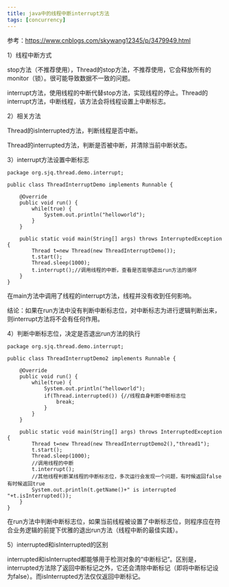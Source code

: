 ```yaml
---
title: java中的线程中断interrupt方法
tags: [concurrency]
---
```


参考：https://www.cnblogs.com/skywang12345/p/3479949.html

1）线程中断方式

stop方法（不推荐使用），Thread的stop方法，不推荐使用，它会释放所有的monitor（锁）。很可能导致数据不一致的问题。

interrupt方法，使用线程的中断代替stop方法，实现线程的停止。Thread的interrupt方法，中断线程，该方法会将线程设置上中断标志。

2）相关方法

Thread的isInterrupted方法，判断线程是否中断。

Thread的interrupted方法，判断是否被中断，并清除当前中断状态。

3）interrupt方法设置中断标志

```
package org.sjq.thread.demo.interrupt;

public class ThreadInterruptDemo implements Runnable {

    @Override
    public void run() {
        while(true) {
            System.out.println("helloworld");
        }
    }
    
    public static void main(String[] args) throws InterruptedException {
        Thread t=new Thread(new ThreadInterruptDemo());
        t.start();
        Thread.sleep(1000);
        t.interrupt();//调用线程的中断，查看是否能够退出run方法的循环
    }
}
```

在main方法中调用了线程的interrupt方法，线程并没有收到任何影响。

结论：如果在run方法中没有判断中断标志位，对中断标志为进行逻辑判断出来，则interrupt方法将不会有任何作用。

4）判断中断标志位，决定是否退出run方法的执行

```
package org.sjq.thread.demo.interrupt;

public class ThreadInterruptDemo2 implements Runnable {

    @Override
    public void run() {
        while(true) {
            System.out.println("helloworld");
            if(Thread.interrupted()) {//线程自身判断中断标志位
                break;
            }
        }
    }
    
    public static void main(String[] args) throws InterruptedException {
        Thread t=new Thread(new ThreadInterruptDemo2(),"thread1");
        t.start();
        Thread.sleep(1000);
        //调用线程的中断
        t.interrupt();
        //其他线程判断某线程的中断标志位，多次运行会发现一个问题，有时候返回false有时候返回true
        System.out.println(t.getName()+" is interrupted "+t.isInterrupted());
    }
}
```

在run方法中判断中断标志位，如果当前线程被设置了中断标志位，则程序应在符合业务逻辑的前提下优雅的退出run方法（线程中断的最佳实践）。

5）interrupted和isInterrupted的区别

interrupted和isInterrupted都能够用于检测对象的“中断标记”。区别是，interrupted方法除了返回中断标记之外，它还会清除中断标记（即将中断标记设为false）。而isInterrupted方法仅仅返回中断标记。